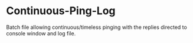 # Continuous-Ping-Log
Batch file allowing continuous/timeless pinging with the replies directed to console window and log file. 
